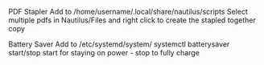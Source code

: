PDF Stapler
Add to /home/username/.local/share/nautilus/scripts
Select multiple pdfs in Nautilus/Files and right click to create the stapled together copy

Battery Saver
Add to /etc/systemd/system/
systemctl batterysaver start/stop
start for staying on power - stop to fully charge
